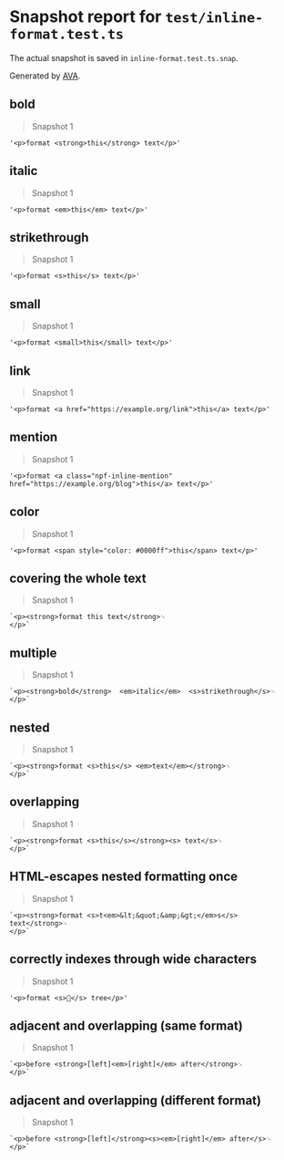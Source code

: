 # Snapshot report for `test/inline-format.test.ts`

The actual snapshot is saved in `inline-format.test.ts.snap`.

Generated by [AVA](https://avajs.dev).

## bold

> Snapshot 1

    '<p>format <strong>this</strong> text</p>'

## italic

> Snapshot 1

    '<p>format <em>this</em> text</p>'

## strikethrough

> Snapshot 1

    '<p>format <s>this</s> text</p>'

## small

> Snapshot 1

    '<p>format <small>this</small> text</p>'

## link

> Snapshot 1

    '<p>format <a href="https://example.org/link">this</a> text</p>'

## mention

> Snapshot 1

    '<p>format <a class="npf-inline-mention" href="https://example.org/blog">this</a> text</p>'

## color

> Snapshot 1

    '<p>format <span style="color: #0000ff">this</span> text</p>'

## covering the whole text

> Snapshot 1

    `<p><strong>format this text</strong>␊
    </p>`

## multiple

> Snapshot 1

    `<p><strong>bold</strong>  <em>italic</em>  <s>strikethrough</s>␊
    </p>`

## nested

> Snapshot 1

    `<p><strong>format <s>this</s> <em>text</em></strong>␊
    </p>`

## overlapping

> Snapshot 1

    `<p><strong>format <s>this</s></strong><s> text</s>␊
    </p>`

## HTML-escapes nested formatting once

> Snapshot 1

    `<p><strong>format <s>t<em>&lt;&quot;&amp;&gt;</em>s</s> text</strong>␊
    </p>`

## correctly indexes through wide characters

> Snapshot 1

    '<p>format <s>🌳</s> tree</p>'

## adjacent and overlapping (same format)

> Snapshot 1

    `<p>before <strong>[left]<em>[right]</em> after</strong>␊
    </p>`

## adjacent and overlapping (different format)

> Snapshot 1

    `<p>before <strong>[left]</strong><s><em>[right]</em> after</s>␊
    </p>`
